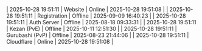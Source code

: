 | 2025-10-28 19:51:11 | Website | Online | 2025-10-28 19:51:08 |
| 2025-10-28 19:51:11 | Registration | Offline | 2025-09-09 16:40:23 |
| 2025-10-28 19:51:11 | Auth Server | Offline | 2025-08-18 09:33:31 |
| 2025-10-28 19:51:11 | Kezan (PvE) | Offline | 2025-10-11 12:51:30 |
| 2025-10-28 19:51:11 | Gurubashi (PvP) | Offline | 2025-08-23 21:44:06 |
| 2025-10-28 19:51:11 | Cloudflare | Online | 2025-10-28 19:51:08 |
